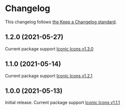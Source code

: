 # Changelog

This changelog follows [the Keep a Changelog standard](https://keepachangelog.com).

## 1.2.0 (2021-05-27)
Current package support [Iconic Icons v1.3.0](https://github.com/Make-Lemonade/iconicicons/releases/tag/1.3.0)

## 1.1.0 (2021-05-14)
Current package support [Iconic Icons v1.2.1](https://github.com/Make-Lemonade/iconicicons/releases/tag/1.2.1)

## 1.0.0 (2021-05-13)
Initial release.
Current package support [Iconic Icons v1.1.1](https://github.com/Make-Lemonade/iconicicons/releases/tag/1.1.1)
